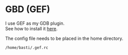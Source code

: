 # GBD (GEF)

I use GEF as my GDB plugin.  
See how to install it [here](https://github.com/hugsy/gef).  

The config file needs to be placed in the home directory.  
```bash
/home/basti/.gef.rc
```
